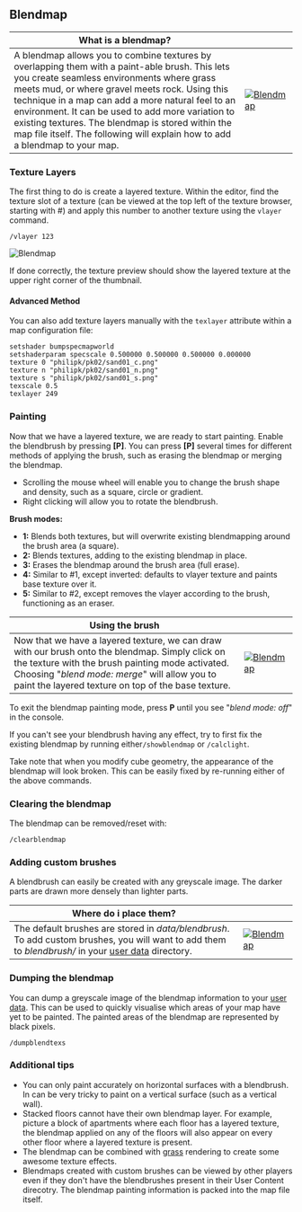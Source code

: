 
## Blendmap

| **What is a blendmap?** | |
|-|-|
A blendmap allows you to combine textures by overlapping them with a paint-able brush. This lets you create seamless environments where grass meets mud, or where gravel meets rock. Using this technique in a map can add a more natural feel to an environment. It can be used to add more variation to existing textures. The blendmap is stored within the map file itself. The following will explain how to add a blendmap to your map. | [![Blendmap](images/editing/blendmap01.jpg "Examples of blendmap usage")](images/editing/blendmap01.jpg) |

### Texture Layers

The first thing to do is create a layered texture. Within the editor, find the texture slot of a texture (can be viewed at the top left of the texture browser, starting with #) and apply this number to another texture using the `vlayer` command.

`/vlayer 123`

![Blendmap](images/editing/blendmap02.jpg "The texture browser") 

If done correctly, the texture preview should show the layered texture at the upper right corner of the thumbnail.

#### Advanced Method

You can also add texture layers manually with the `texlayer` attribute within a map configuration file:

```
setshader bumpspecmapworld
setshaderparam specscale 0.500000 0.500000 0.500000 0.000000
texture 0 "philipk/pk02/sand01_c.png"
texture n "philipk/pk02/sand01_n.png"
texture s "philipk/pk02/sand01_s.png"
texscale 0.5
texlayer 249
```

### Painting

 Now that we have a layered texture, we are ready to start painting. Enable the blendbrush by pressing **[P]**. You can press **[P]** several times for different methods of applying the brush, such as erasing the blendmap or merging the blendmap. 

- Scrolling the mouse wheel will enable you to change the brush shape and density, such as a square, circle or gradient.
- Right clicking will allow you to rotate the blendbrush.

**Brush modes:**

-   **1:** Blends both textures, but will overwrite existing blendmapping around the brush area (a square).
-   **2:** Blends textures, adding to the existing blendmap in place. 
-   **3:** Erases the blendmap around the brush area (full erase).
-   **4:** Similar to \#1, except inverted: defaults to vlayer texture and paints base texture over it.
-   **5:** Similar to \#2, except removes the vlayer according to the brush, functioning as an eraser.

| **Using the brush** | |
|-|-|
Now that we have a layered texture, we can draw with our brush onto the blendmap. Simply click on the texture with the brush painting mode activated. Choosing "*blend mode: merge*" will allow you to paint the layered texture on top of the base texture. | [![Blendmap](images/editing/blendmap03.jpg "Painting with a blend brush")](images/editing/blendmap03.jpg) |

To exit the blendmap painting mode, press **P** until you see "*blend mode: off*" in the console.

If you can't see your blendbrush having any effect, try to first fix the existing blendmap by running either`/showblendmap` or `/calclight`.

Take note that when you modify cube geometry, the appearance of the blendmap will look broken. This can be easily fixed by re-running either of the above commands.

### Clearing the blendmap

The blendmap can be removed/reset with:

`/clearblendmap`

### Adding custom brushes

A blendbrush can easily be created with any greyscale image. The darker parts are drawn more densely than lighter parts.

| **Where do i place them?** | |
|-|-|
| The default brushes are stored in *data/blendbrush*. To add custom brushes, you will want to add them to *blendbrush/* in your [user data](FAQ.md#where-do-i-find-screenshots-logs-and-other-user-data) directory. | [![Blendmap](images/editing/blendmap04.jpg "A custom blendbrush used to paint stripes")](images/editing/blendmap04.jpg) |

### Dumping the blendmap

You can dump a greyscale image of the blendmap information to your [user data](FAQ.md#where-do-i-find-screenshots-logs-and-other-user-data). This can be used to quickly visualise which areas of your map have yet to be painted. The painted areas of the blendmap are represented by black pixels.

`/dumpblendtexs`

### Additional tips

-   You can only paint accurately on horizontal surfaces with a blendbrush. In can be very tricky to paint on a vertical surface (such as a vertical wall).
-   Stacked floors cannot have their own blendmap layer. For example, picture a block of apartments where each floor has a layered texture, the blendmap applied on any of the floors will also appear on every other floor where a layered texture is present.
-   The blendmap can be combined with [grass](grass "wikilink") rendering to create some awesome texture effects.
-   Blendmaps created with custom brushes can be viewed by other players even if they don't have the blendbrushes present in their User Content direcotry. The blendmap painting information is packed into the map file itself.
